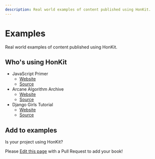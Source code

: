 ```yaml
---
description: Real world examples of content published using HonKit.
---
```


# Examples

Real world examples of content published using HonKit.

## Who's using HonKit

- JavaScript Primer
    - [Website](https://jsprimer.net/)
    - [Source](https://github.com/asciidwango/js-primer)
- Arcane Algorithm Archive
    - [Website](https://www.algorithm-archive.org/)
    - [Source](https://github.com/algorithm-archivists/algorithm-archive)
- Django Girls Tutorial
    - [Website](https://tutorial.djangogirls.org/)
    - [Source](https://github.com/DjangoGirls/tutorial)

## Add to examples

Is your project using HonKit?

Please [Edit this page](https://github.com/honkit/honkit/edit/master/docs/examples.md) with a Pull Request to add your book!

